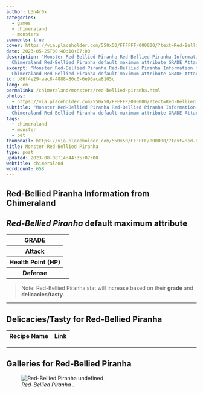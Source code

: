 ```yaml
---
author: L3n4r0x
categories:
  - games
  - chimeraland
  - monsters
comments: true
cover: https://via.placeholder.com/550x50/FFFFFF/000000/?text=Red-Bellied Piranha
date: 2023-05-25T00:40:10+07:00
description: "Monster Red-Bellied Piranha Red-Bellied Piranha Information from
  Chimeraland Red-Bellied Piranha default maximum attribute GRADE Attack "
excerpt: "Monster Red-Bellied Piranha Red-Bellied Piranha Information from
  Chimeraland Red-Bellied Piranha default maximum attribute GRADE Attack "
id: b86f4e29-aac8-4888-86c0-6e96aca8105c
lang: en
permalink: /chimeraland/monsters/red-bellied-piranha.html
photos:
  - https://via.placeholder.com/550x50/FFFFFF/000000/?text=Red-Bellied Piranha
subtitle: "Monster Red-Bellied Piranha Red-Bellied Piranha Information from
  Chimeraland Red-Bellied Piranha default maximum attribute GRADE Attack "
tags:
  - chimeraland
  - monster
  - pet
thumbnail: https://via.placeholder.com/550x50/FFFFFF/000000/?text=Red-Bellied Piranha
title: Monster Red-Bellied Piranha
type: post
updated: 2023-08-08T14:44:35+07:00
webtitle: chimeraland
wordcount: 658
---
```


<link
  rel="stylesheet"
  href="https://rawcdn.githack.com/dimaslanjaka/Web-Manajemen/870a349/css/bootstrap-5-3-0-alpha3-wrapper.css"
/>
<section id="bootstrap-wrapper">
  <div data-bs-theme="dark">
    <h2>Red-Bellied Piranha Information from Chimeraland</h2>
    <h2 id="attribute"><i>Red-Bellied Piranha</i> default maximum attribute</h2>
    <div class="row">
      <div class="col mb-2">
        <div class="card">
          <div class="card-body">
            <table>
              <tr>
                <th>GRADE</th>
                <td><br /></td>
              </tr>
              <tr>
                <th>Attack</th>
                <td></td>
              </tr>
              <tr>
                <th>Health Point (HP)</th>
                <td></td>
              </tr>
              <tr>
                <th>Defense</th>
                <td></td>
              </tr>
            </table>
          </div>
        </div>
      </div>
    </div>
    <blockquote class="bd-callout bd-callout-warning">
      Note: Red-Bellied Piranha stat will increase based on their
      <b>grade</b> and <b>delicacies/tasty</b>.
    </blockquote>
    <hr />
    <h2 id="delicacies">Delicacies/Tasty for Red-Bellied Piranha</h2>
    <div class="card">
      <div class="card-body">
        <div class="table-responsive">
          <table class="table table-striped">
            <thead>
              <tr>
                <th>Recipe Name</th>
                <th>Link</th>
              </tr>
            </thead>
            <tbody></tbody>
          </table>
        </div>
      </div>
    </div>
    <hr />
    <div id="gallery">
      <h2>Galleries for Red-Bellied Piranha</h2>
      <div class="row">
        <div class="col-lg-6 col-12">
          <figure>
            <img
              src="https://www.webmanajemen.com/undefined"
              alt="Red-Bellied Piranha undefined"
            />
            <figcaption style="word-wrap: break-word">
              <i>Red-Bellied Piranha</i> .
            </figcaption>
          </figure>
        </div>
      </div>
    </div>
  </div>
</section>